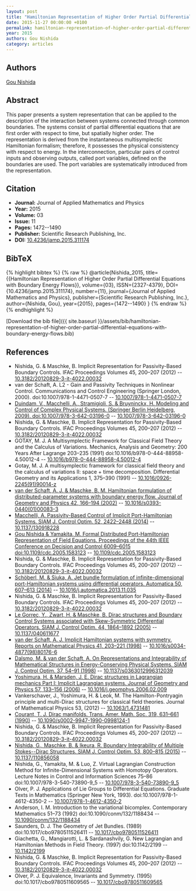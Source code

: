 ```yaml
---
layout: post
title: "Hamiltonian Representation of Higher Order Partial Differential Equations with Boundary Energy Flows"
date: 2015-11-27 00:00:00 +0100
permalink: hamiltonian-representation-of-higher-order-partial-differential-equations-with-boundary-energy-flows
year: 2015
authors: Gou Nishida
category: articles
---
```

 
## Authors
[Gou Nishida](authors/gou-nishida)
 
## Abstract
This paper presents a system representation that can be applied to the description of the interaction between systems connected through common boundaries. The systems consist of partial differential equations that are first order with respect to time, but spatially higher order. The representation is derived from the instantaneous multisymplectic Hamiltonian formalism; therefore, it possesses the physical consistency with respect to energy. In the interconnection, particular pairs of control inputs and observing outputs, called port variables, defined on the boundaries are used. The port variables are systematically introduced from the representation.
 
## Citation
- **Journal:** Journal of Applied Mathematics and Physics
- **Year:** 2015
- **Volume:** 03
- **Issue:** 11
- **Pages:** 1472--1490
- **Publisher:** Scientific Research Publishing, Inc.
- **DOI:** [10.4236/jamp.2015.311174](https://doi.org/10.4236/jamp.2015.311174)
 
## BibTeX
{% highlight bibtex %}
{% raw %}
@article{Nishida_2015,
  title={{Hamiltonian Representation of Higher Order Partial Differential Equations with Boundary Energy Flows}},
  volume={03},
  ISSN={2327-4379},
  DOI={10.4236/jamp.2015.311174},
  number={11},
  journal={Journal of Applied Mathematics and Physics},
  publisher={Scientific Research Publishing, Inc.},
  author={Nishida, Gou},
  year={2015},
  pages={1472--1490}
}
{% endraw %}
{% endhighlight %}
 
[Download the bib file]({{ site.baseurl }}/assets/bib/hamiltonian-representation-of-higher-order-partial-differential-equations-with-boundary-energy-flows.bib)
 
## References
- Nishida, G. & Maschke, B. Implicit Representation for Passivity-Based Boundary Controls. IFAC Proceedings Volumes 45, 200–207 (2012) -- [10.3182/20120829-3-it-4022.00032](https://doi.org/10.3182/20120829-3-it-4022.00032)
- van der Schaft, A. L2 - Gain and Passivity Techniques in Nonlinear Control. Communications and Control Engineering (Springer London, 2000). doi:10.1007/978-1-4471-0507-7 -- [10.1007/978-1-4471-0507-7](https://doi.org/10.1007/978-1-4471-0507-7)
- [Duindam, V., Macchelli, A., Stramigioli, S. & Bruyninckx, H. Modeling and Control of Complex Physical Systems. (Springer Berlin Heidelberg, 2009). doi:10.1007/978-3-642-03196-0](modeling-and-control-of-complex-physical-systems) -- [10.1007/978-3-642-03196-0](https://doi.org/10.1007/978-3-642-03196-0)
- Nishida, G. & Maschke, B. Implicit Representation for Passivity-Based Boundary Controls. IFAC Proceedings Volumes 45, 200–207 (2012) -- [10.3182/20120829-3-it-4022.00032](https://doi.org/10.3182/20120829-3-it-4022.00032)
- GOTAY, M. J. A Multisymplectic Framework for Classical Field Theory and the Calculus of Variations. Mechanics, Analysis and Geometry: 200 Years After Lagrange 203–235 (1991) doi:10.1016/b978-0-444-88958-4.50012-4 -- [10.1016/b978-0-444-88958-4.50012-4](https://doi.org/10.1016/b978-0-444-88958-4.50012-4)
- Gotay, M. J. A multisymplectic framework for classical field theory and the calculus of variations II: space + time decomposition. Differential Geometry and its Applications 1, 375–390 (1991) -- [10.1016/0926-2245(91)90014-z](https://doi.org/10.1016/0926-2245(91)90014-z)
- [van der Schaft, A. J. & Maschke, B. M. Hamiltonian formulation of distributed-parameter systems with boundary energy flow. Journal of Geometry and Physics 42, 166–194 (2002)](hamiltonian-formulation-of-distributed-parameter-systems-with-boundary-energy-flow) -- [10.1016/s0393-0440(01)00083-3](https://doi.org/10.1016/s0393-0440(01)00083-3)
- [Macchelli, A. Passivity-Based Control of Implicit Port-Hamiltonian Systems. SIAM J. Control Optim. 52, 2422–2448 (2014)](passivity-based-control-of-implicit-port-hamiltonian-systems) -- [10.1137/130918228](https://doi.org/10.1137/130918228)
- [Gou Nishida & Yamakita, M. Formal Distributed Port-Hamiltonian Representation of Field Equations. Proceedings of the 44th IEEE Conference on Decision and Control 6009–6015 doi:10.1109/cdc.2005.1583123](formal-distributed-port-hamiltonian-representation-of-field-equations) -- [10.1109/cdc.2005.1583123](https://doi.org/10.1109/cdc.2005.1583123)
- Nishida, G. & Maschke, B. Implicit Representation for Passivity-Based Boundary Controls. IFAC Proceedings Volumes 45, 200–207 (2012) -- [10.3182/20120829-3-it-4022.00032](https://doi.org/10.3182/20120829-3-it-4022.00032)
- [Schöberl, M. & Siuka, A. Jet bundle formulation of infinite-dimensional port-Hamiltonian systems using differential operators. Automatica 50, 607–613 (2014)](jet-bundle-formulation-of-infinite-dimensional-port-hamiltonian-systems-using-differential-operators) -- [10.1016/j.automatica.2013.11.035](https://doi.org/10.1016/j.automatica.2013.11.035)
- Nishida, G. & Maschke, B. Implicit Representation for Passivity-Based Boundary Controls. IFAC Proceedings Volumes 45, 200–207 (2012) -- [10.3182/20120829-3-it-4022.00032](https://doi.org/10.3182/20120829-3-it-4022.00032)
- [Le Gorrec, Y., Zwart, H. & Maschke, B. Dirac structures and Boundary Control Systems associated with Skew-Symmetric Differential Operators. SIAM J. Control Optim. 44, 1864–1892 (2005)](dirac-structures-and-boundary-control-systems-associated-with-skew-symmetric-differential-operators) -- [10.1137/040611677](https://doi.org/10.1137/040611677)
- [van der Schaft, A. J. Implicit Hamiltonian systems with symmetry. Reports on Mathematical Physics 41, 203–221 (1998)](implicit-hamiltonian-systems-with-symmetry) -- [10.1016/s0034-4877(98)80176-6](https://doi.org/10.1016/s0034-4877(98)80176-6)
- [Dalsmo, M. & van der Schaft, A. On Representations and Integrability of Mathematical Structures in Energy-Conserving Physical Systems. SIAM J. Control Optim. 37, 54–91 (1998)](on-representations-and-integrability-of-mathematical-structures-in-energy-conserving-physical-systems) -- [10.1137/s0363012996312039](https://doi.org/10.1137/s0363012996312039)
- [Yoshimura, H. & Marsden, J. E. Dirac structures in Lagrangian mechanics Part I: Implicit Lagrangian systems. Journal of Geometry and Physics 57, 133–156 (2006)](dirac-structures-in-lagrangian-mechanics-part-i-implicit-lagrangian-systems) -- [10.1016/j.geomphys.2006.02.009](https://doi.org/10.1016/j.geomphys.2006.02.009)
- Vankerschaver, J., Yoshimura, H. & Leok, M. The Hamilton-Pontryagin principle and multi-Dirac structures for classical field theories. Journal of Mathematical Physics 53, (2012) -- [10.1063/1.4731481](https://doi.org/10.1063/1.4731481)
- [Courant, T. J. Dirac manifolds. Trans. Amer. Math. Soc. 319, 631–661 (1990)](dirac-manifolds) -- [10.1090/s0002-9947-1990-0998124-1](https://doi.org/10.1090/s0002-9947-1990-0998124-1)
- Nishida, G. & Maschke, B. Implicit Representation for Passivity-Based Boundary Controls. IFAC Proceedings Volumes 45, 200–207 (2012) -- [10.3182/20120829-3-it-4022.00032](https://doi.org/10.3182/20120829-3-it-4022.00032)
- [Nishida, G., Maschke, B. & Ikeura, R. Boundary Integrability of Multiple Stokes--Dirac Structures. SIAM J. Control Optim. 53, 800–815 (2015)](boundary-integrability-of-multiple-stokes-dirac-structures) -- [10.1137/110856058](https://doi.org/10.1137/110856058)
- Nishida, G., Yamakita, M. & Luo, Z. Virtual Lagrangian Construction Method for Infinite-Dimensional Systems with Homotopy Operators. Lecture Notes in Control and Information Sciences 75–86 doi:10.1007/978-3-540-73890-9_5 -- [10.1007/978-3-540-73890-9_5](https://doi.org/10.1007/978-3-540-73890-9_5)
- Olver, P. J. Applications of Lie Groups to Differential Equations. Graduate Texts in Mathematics (Springer New York, 1993). doi:10.1007/978-1-4612-4350-2 -- [10.1007/978-1-4612-4350-2](https://doi.org/10.1007/978-1-4612-4350-2)
- Anderson, I. M. Introduction to the variational bicomplex. Contemporary Mathematics 51–73 (1992) doi:10.1090/conm/132/1188434 -- [10.1090/conm/132/1188434](https://doi.org/10.1090/conm/132/1188434)
- Saunders, D. J. The Geometry of Jet Bundles. (1989) doi:10.1017/cbo9780511526411 -- [10.1017/cbo9780511526411](https://doi.org/10.1017/cbo9780511526411)
- Giachetta, G., Mangiarotti, L. & Sardanashvily, G. New Lagrangian and Hamiltonian Methods in Field Theory. (1997) doi:10.1142/2199 -- [10.1142/2199](https://doi.org/10.1142/2199)
- Nishida, G. & Maschke, B. Implicit Representation for Passivity-Based Boundary Controls. IFAC Proceedings Volumes 45, 200–207 (2012) -- [10.3182/20120829-3-it-4022.00032](https://doi.org/10.3182/20120829-3-it-4022.00032)
- Olver, P. J. Equivalence, Invariants and Symmetry. (1995) doi:10.1017/cbo9780511609565 -- [10.1017/cbo9780511609565](https://doi.org/10.1017/cbo9780511609565)

